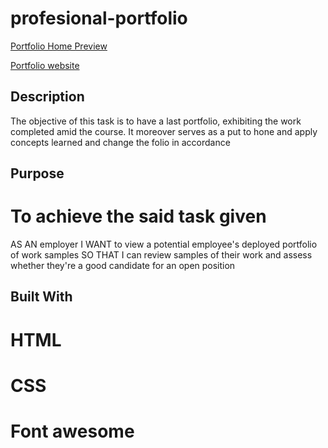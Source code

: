 # profesional-portfolio

[Portfolio Home Preview](./assets/readme-images/homepage.png)

[Portfolio website](https://sayamgautam1.github.io/profesional-portfolio/)

## Description

The objective of this task is to have a last portfolio, exhibiting the work completed amid the course. It moreover serves as a put to hone and apply concepts learned and change the folio in accordance

## Purpose

# To achieve the said task given

AS AN employer
I WANT to view a potential employee's deployed portfolio of work samples
SO THAT I can review samples of their work and assess whether they're a good candidate for an open position

## Built With

# HTML

# CSS

# Font awesome
